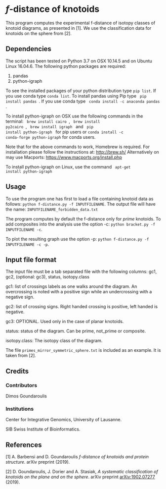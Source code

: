 # *f*-distance of knotoids

This program computes the experimental f-distance of isotopy classes of knotoid diagrams, as presented in [1]. We use the classification data for knotoids on the sphere from [2].


## Dependencies
The script has been tested on Python 3.7 on OSX 10.14.5 and on Ubuntu Linux 16.04.6. The following python packages are required:

1. pandas
2. python-igraph

To see the installed packages of your python distribution type <code>pip list</code>. If you use conda type <code>conda list</code>.
To install pandas using Pip type <code> pip install pandas </code>. If you use conda type <code> conda install -c anaconda pandas </code>.

To install python-igraph on OSX use the following commands in the terminal:
<code> brew install cairo </code>,
<code> brew install py2cairo </code>,
<code> brew install igraph  </code> and
<code> pip install python-igraph </code> for pip users or <code>conda install -c conda-forge python-igraph</code> for conda users.

Note that for the above commands to work, Homebrew is required. For installation please follow the instructions at: http://brew.sh/ 
Alternatively on may use Macports: https://www.macports.org/install.php

To install python-igraph on Linux, use the command <code> apt-get install python-igraph </code>



## Usage

To use the program one has first to load a file containing knotoid data as follows: `python f-distance.py -f INPUTFILENAME`. The output file will have the name: `INPUTFILENAME_forbidden_data.txt`

The program computes by default the f-distance only for *prime* knotoids. To add composites into the analysis use the option -c: `python bracket.py -f INPUTFILENAME -c`. 

To plot the resulting graph use the option -p: `python f-distance.py -f INPUTFILENAME -c -p`. 


## Input file format

The input file must be a tab separated file with the following columns:
gc1,	gc2,	(optional: gc3),	status,	isotopy.class

gc1: list of crossings labels as one walks around the diagram. An overcrossing is noted with a positive sign while an undercrossing with a negative sign.

gc2: list of crossing signs. Right handed crossing is positive, left handed is negative.

gc3: OPTIONAL. Used only in the case of planar knotoids.

status: status of the diagram. Can be prime, not_prime or composite.

isotopy.class: The isotopy class of the diagram.

The file `primes_mirror_symmetric_sphere.txt` is included as an example. It is taken from [2].

## Credits

### Contributors
Dimos Goundaroulis

### Institutions
Center for Integrative Genomics, University of Lausanne.

SIB Swiss Institute of Bioinformatics.


## References
[1] A. Barbensi and D. Goundaroulis *f-distance of knotoids and protein structure*. arXiv preprint (2019).
 
[2] D. Goundaroulis, J. Dorier and A. Stasiak, *A systematic classification of knotoids on the plane and on the sphere*. arXiv preprint [arXiv:1902.07277](https://arxiv.org/abs/1902.07277) (2019).
